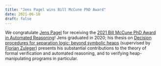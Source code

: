 ```yaml
---
title: "Jens Pagel wins Bill McCune PhD Award"
date: 2021-06-18
draft: false
---
```

<p>We congratulate <a href="/alumni/pagel/">Jens Pagel</a> for receiving the <a href="http://www.cadeinc.org/McCune-Award">2021 Bill McCune PhD Award in Automated Reasoning</a>! Jens graduated in 2020; his thesis on <a href="https://doi.org/10.34726/hss.2020.85941">Decision procedures for separation logic: beyond symbolic heaps</a> (supervised by <a href="/people/zuleger/">Florian Zuleger</a>) presents his substantial contributions to the theory of formal verification and automated reasoning, and to verifying heap-manipulating programs in particular.</p>
